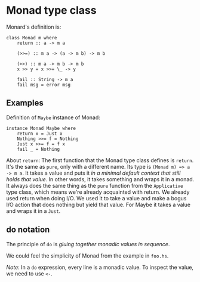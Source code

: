 # Monad type class

Monard's definition is:

```{haskell}
class Monad m where
    return :: a -> m a

    (>>=) :: m a -> (a -> m b) -> m b

    (>>) :: m a -> m b -> m b
    x >> y = x >>= \_ -> y

    fail :: String -> m a
    fail msg = error msg
```

## Examples

Definition of `Maybe` instance of Monad:

```{haskell}
instance Monad Maybe where
    return x = Just x
    Nothing >>= f = Nothing
    Just x >>= f = f x
    fail _ = Nothing
```

About `return`:
The first function that the Monad type class defines is `return`.
It's the same as `pure`, only with a different name. Its type is `(Monad m) => a -> m a`.
It takes a value and puts it *in a minimal default context that still holds that value*.
In other words, it takes something and wraps it in a monad.
It always does the same thing as the `pure` function from the `Applicative` type class,
which means we're already acquainted with return. We already used return when doing I/O.
We used it to take a value and make a bogus I/O action that does nothing but yield that value.
For Maybe it takes a value and wraps it in a `Just`.

## do notation

The principle of `do` is *gluing together monadic values in sequence*.

We could feel the simplicity of Monad from the example in `foo.hs`.

*Note*: In a `do` expression, every line is a monadic value. To inspect the value, we need to use `<-`.
